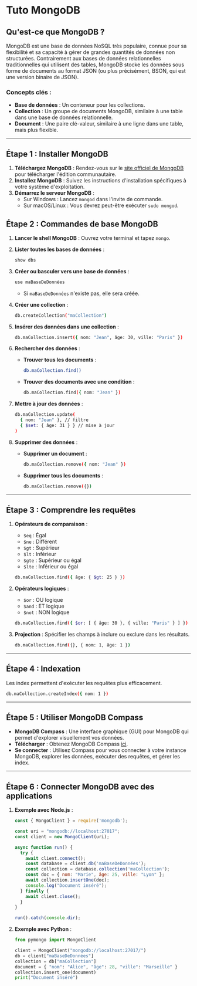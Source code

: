# Tuto MongoDB

## Qu'est-ce que MongoDB ?
MongoDB est une base de données NoSQL très populaire, connue pour sa flexibilité et sa capacité à gérer de grandes quantités de données non structurées. Contrairement aux bases de données relationnelles traditionnelles qui utilisent des tables, MongoDB stocke les données sous forme de documents au format JSON (ou plus précisément, BSON, qui est une version binaire de JSON).

### Concepts clés :
- **Base de données** : Un conteneur pour les collections.
- **Collection** : Un groupe de documents MongoDB, similaire à une table dans une base de données relationnelle.
- **Document** : Une paire clé-valeur, similaire à une ligne dans une table, mais plus flexible.

---

## Étape 1 : Installer MongoDB
1. **Téléchargez MongoDB** : Rendez-vous sur le [site officiel de MongoDB](https://www.mongodb.com/try/download/community) pour télécharger l'édition communautaire.
2. **Installez MongoDB** : Suivez les instructions d'installation spécifiques à votre système d'exploitation.
3. **Démarrez le serveur MongoDB** :
   - Sur Windows : Lancez `mongod` dans l'invite de commande.
   - Sur macOS/Linux : Vous devrez peut-être exécuter `sudo mongod`.

## Étape 2 : Commandes de base MongoDB
1. **Lancer le shell MongoDB** : Ouvrez votre terminal et tapez `mongo`.
2. **Lister toutes les bases de données** :
   ```bash
   show dbs
   ```
3. **Créer ou basculer vers une base de données** :
   ```bash
   use maBaseDeDonnées
   ```
   - Si `maBaseDeDonnées` n'existe pas, elle sera créée.

4. **Créer une collection** :
   ```bash
   db.createCollection("maCollection")
   ```

5. **Insérer des données dans une collection** :
   ```bash
   db.maCollection.insert({ nom: "Jean", âge: 30, ville: "Paris" })
   ```

6. **Rechercher des données** :
   - **Trouver tous les documents** :
     ```bash
     db.maCollection.find()
     ```
   - **Trouver des documents avec une condition** :
     ```bash
     db.maCollection.find({ nom: "Jean" })
     ```

7. **Mettre à jour des données** :
   ```bash
   db.maCollection.update(
     { nom: "Jean" }, // filtre
     { $set: { âge: 31 } } // mise à jour
   )
   ```

8. **Supprimer des données** :
   - **Supprimer un document** :
     ```bash
     db.maCollection.remove({ nom: "Jean" })
     ```
   - **Supprimer tous les documents** :
     ```bash
     db.maCollection.remove({})
     ```

---

## Étape 3 : Comprendre les requêtes
1. **Opérateurs de comparaison** :
   - `$eq` : Égal
   - `$ne` : Différent
   - `$gt` : Supérieur
   - `$lt` : Inférieur
   - `$gte` : Supérieur ou égal
   - `$lte` : Inférieur ou égal
   ```bash
   db.maCollection.find({ âge: { $gt: 25 } })
   ```

2. **Opérateurs logiques** :
   - `$or` : OU logique
   - `$and` : ET logique
   - `$not` : NON logique
   ```bash
   db.maCollection.find({ $or: [ { âge: 30 }, { ville: "Paris" } ] })
   ```

3. **Projection** : Spécifier les champs à inclure ou exclure dans les résultats.
   ```bash
   db.maCollection.find({}, { nom: 1, âge: 1 })
   ```

---

## Étape 4 : Indexation
Les index permettent d'exécuter les requêtes plus efficacement.
```bash
db.maCollection.createIndex({ nom: 1 })
```

---

## Étape 5 : Utiliser MongoDB Compass
- **MongoDB Compass** : Une interface graphique (GUI) pour MongoDB qui permet d'explorer visuellement vos données.
- **Télécharger** : Obtenez MongoDB Compass [ici](https://www.mongodb.com/try/download/compass).
- **Se connecter** : Utilisez Compass pour vous connecter à votre instance MongoDB, explorer les données, exécuter des requêtes, et gérer les index.

---

## Étape 6 : Connecter MongoDB avec des applications
1. **Exemple avec Node.js** :
   ```javascript
   const { MongoClient } = require('mongodb');

   const uri = "mongodb://localhost:27017";
   const client = new MongoClient(uri);

   async function run() {
     try {
       await client.connect();
       const database = client.db('maBaseDeDonnées');
       const collection = database.collection('maCollection');
       const doc = { nom: "Marie", âge: 25, ville: "Lyon" };
       await collection.insertOne(doc);
       console.log("Document inséré");
     } finally {
       await client.close();
     }
   }

   run().catch(console.dir);
   ```

2. **Exemple avec Python** :
   ```python
   from pymongo import MongoClient

   client = MongoClient("mongodb://localhost:27017/")
   db = client["maBaseDeDonnées"]
   collection = db["maCollection"]
   document = { "nom": "Alice", "âge": 28, "ville": "Marseille" }
   collection.insert_one(document)
   print("Document inséré")
   ```

